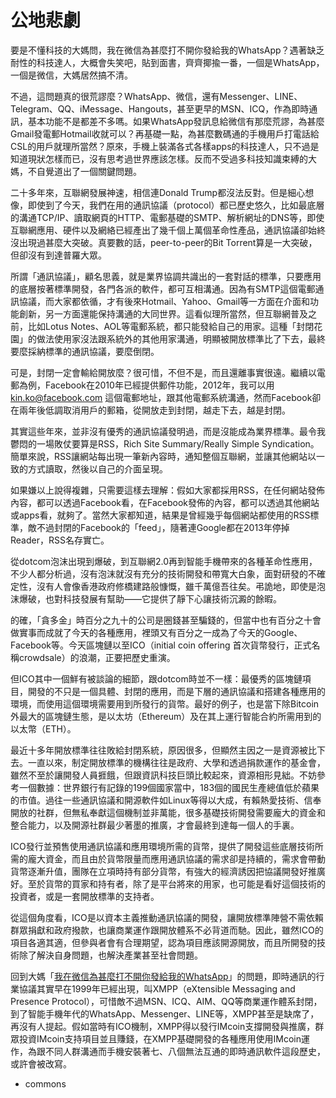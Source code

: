 # 公地悲劇

要是不懂科技的大媽問，我在微信為甚麼打不開你發給我的WhatsApp？遇著缺乏耐性的科技達人，大概會失笑吧，貼到面書，齊齊揶揄一番，一個是WhatsApp，一個是微信，大媽居然搞不清。

不過，這問題真的很荒謬麼？WhatsApp、微信，還有Messenger、LINE、Telegram、QQ、iMessage、Hangouts，甚至更早的MSN、ICQ，作為即時通訊，基本功能不是都差不多嗎。如果WhatsApp發訊息給微信有那麼荒謬，為甚麼Gmail發電郵Hotmail收就可以？再基礎一點，為甚麼數碼通的手機用戶打電話給CSL的用戶就理所當然？原來，手機上裝滿各式各樣apps的科技達人，只不過是知道現狀怎樣而已，沒有思考過世界應該怎樣。反而不受過多科技知識束縛的大媽，不自覺道出了一個關鍵問題。

二十多年來，互聯網發展神速，相信連Donald Trump都沒法反對。但是細心想像，即使到了今天，我們在用的通訊協議（protocol）都已歷史悠久，比如最底層的溝通TCP/IP、讀取網頁的HTTP、電郵基礎的SMTP、解析網址的DNS等，即使互聯網應用、硬件以及網絡已經產出了幾千個上萬個革命性產品，通訊協議卻始終沒出現過甚麼大突破。真要數的話，peer-to-peer的Bit Torrent算是一大突破，但卻沒有到達普羅大眾。

所謂「通訊協議」，顧名思義，就是業界協調共識出的一套對話的標準，只要應用的底層按著標準開發，各門各派的軟件，都可互相溝通。因為有SMTP這個電郵通訊協議，而大家都依循，才有後來Hotmail、Yahoo、Gmail等一方面在介面和功能創新，另一方面還能保持溝通的大同世界。這看似理所當然，但互聯網普及之前，比如Lotus Notes、AOL等電郵系統，都只能發給自己的用家。這種「封閉花園」的做法使用家沒法跟系統外的其他用家溝通，明顯被開放標準比了下去，最終要麼採納標準的通訊協議，要麼倒閉。

可是，封閉一定會輸給開放麼？很可惜，不但不是，而且還離事實很遠。繼續以電郵為例，Facebook在2010年已經提供郵件功能，2012年，我可以用 kin.ko@facebook.com 這個電郵地址，跟其他電郵系統溝通，然而Facebook卻在兩年後低調取消用戶的郵箱，從開放走到封閉，越走下去，越是封閉。

其實這些年來，並非沒有優秀的通訊協議發明過，而是沒能成為業界標準。最令我鬱悶的一場敗仗要算是RSS，Rich Site Summary/Really Simple Syndication。簡單來說，RSS讓網站每出現一筆新內容時，通知整個互聯網，並讓其他網站以一致的方式讀取，然後以自己的介面呈現。

如果嫌以上說得複雜，只需要這樣去理解：假如大家都採用RSS，在任何網站發佈內容，都可以透過Facebook看，在Facebook發佈的內容，都可以透過其他網站或apps看，就夠了。當然大家都知道，結果是曾經幾乎每個網站都使用的RSS標準，敵不過封閉的Facebook的「feed」，隨著連Google都在2013年停掉Reader，RSS名存實亡。

從dotcom泡沫出現到爆破，到互聯網2.0再到智能手機帶來的各種革命性應用，不少人都分析過，沒有泡沫就沒有充分的技術開發和帶寬大白象，面對研發的不確定性，沒有人會像香港政府修橋建路般慷慨，雖千萬億吾往矣。弔詭地，即使是泡沫爆破，也對科技發展有幫助——它提供了靜下心讓技術沉澱的餘暇。

的確，「貪多金」時百分之九十的公司是圈錢甚至騙錢的，但當中也有百分之十會做實事而成就了今天的各種應用，裡頭又有百分之一成為了今天的Google、Facebook等。今天區塊鏈以至ICO（initial coin offering 首次貨幣發行，正式名稱crowdsale）的浪潮，正要把歷史重演。

但ICO其中一個鮮有被談論的細節，跟dotcom時並不一樣：最優秀的區塊鏈項目，開發的不只是一個具體、封閉的應用，而是下層的通訊協議和搭建各種應用的環境，而使用這個環境需要用到所發行的貨幣。最好的例子，也是當下除Bitcoin外最大的區塊鏈生態，是以太坊（Ethereum）及在其上運行智能合約所需用到的以太幣（ETH）。

最近十多年開放標準往往敗給封閉系統，原因很多，但顯然主因之一是資源被比下去。一直以來，制定開放標準的機構往往是政府、大學和透過捐款運作的基金會，雖然不至於讓開發人員捱餓，但跟資訊科技巨頭比較起來，資源相形見絀。不妨參考一個數據：世界銀行有記錄的199個國家當中，183個的國民生產總值低於蘋果的市值。過往一些通訊協議和開源軟件如Linux等得以大成，有賴熱愛技術、信奉開放的社群，但無私奉獻這個機制並非萬能，很多基礎技術開發需要龐大的資金和整合能力，以及開源社群最少著墨的推廣，才會最終到達每一個人的手裏。

ICO發行並預售使用通訊協議和應用環境所需的貨幣，提供了開發這些底層技術所需的龐大資金，而且由於貨幣限量而應用通訊協議的需求卻是持續的，需求會帶動貨幣逐漸升值，團隊在立項時持有部分貨幣，有強大的經濟誘因把協議開發好推廣好。至於貨幣的買家和持有者，除了是平台將來的用家，也可能是看好這個技術的投資者，或是一套開放標準的支持者。

從這個角度看，ICO是以資本主義推動通訊協議的開發，讓開放標準陣營不需依賴群眾捐獻和政府撥款，也讓商業運作跟開放體系不必背道而馳。因此，雖然ICO的項目各適其適，但參與者會有合理期望，認為項目應該開源開放，而且所開發的技術除了解決自身問題，也解決產業甚至社會問題。

回到大媽「[我在微信為甚麼打不開你發給我的WhatsApp](https://ckxpress.com/why-cant-i-read-whatsapp-message-on-wechat/)」的問題，即時通訊的行業協議其實早在1999年已經出現，叫XMPP（eXtensible Messaging and Presence Protocol），可惜敵不過MSN、ICQ、AIM、QQ等商業運作體系封閉，到了智能手機年代的WhatsApp、Messenger、LINE等，XMPP甚至是缺席了，再沒有人提起。假如當時有ICO機制，XMPP得以發行IMcoin支撐開發與推廣，群眾投資IMcoin支持項目並且賺錢，在XMPP基礎開發的各種應用使用IMcoin運作，為跟不同人群溝通而手機安裝著七、八個無法互通的即時通訊軟件這段歷史，或許會被改寫。

* commons 

